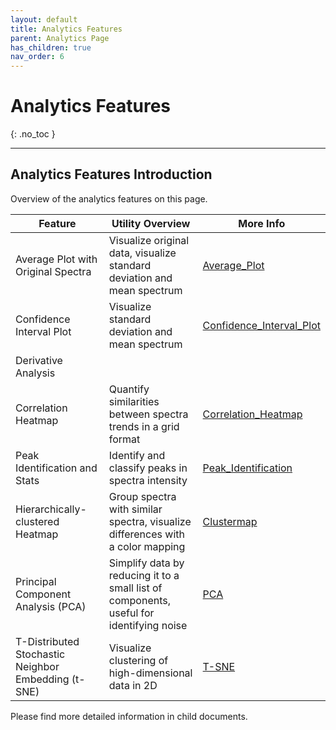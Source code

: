 ```yaml
---
layout: default
title: Analytics Features
parent: Analytics Page
has_children: true
nav_order: 6
---
```


# Analytics Features
{: .no_toc }

---

## Analytics Features Introduction

Overview of the analytics features on this page.

| Feature                                             | Utility Overview                                                                         | More Info    |
|-----------------------------------------------------|------------------------------------------------------------------------------------------|--------------|
| Average Plot with Original Spectra                  | Visualize original data, visualize standard deviation and mean spectrum                  | [Average_Plot](https://fengboma.github.io/docs.spectraguru/docs/Analytics_Page/Average_Plot.md)             |
| Confidence Interval Plot                            | Visualize standard deviation and mean spectrum                                           | [Confidence_Interval_Plot](https://fengboma.github.io/docs.spectraguru/docs/Analytics_Page/Confidence_Interval_Plot.md)             |
| Derivative Analysis                                 |                                                                                          |              |
| Correlation Heatmap                                 | Quantify similarities between spectra trends in a grid format                            | [Correlation_Heatmap](https://fengboma.github.io/docs.spectraguru/docs/Analytics_Page/Correlation_Heatmap.md)             |
| Peak Identification and Stats                       | Identify and classify peaks in spectra intensity                                         | [Peak_Identification](https://fengboma.github.io/docs.spectraguru/docs/Analytics_Page/Peak_Identification.md)             |
| Hierarchically-clustered Heatmap                    | Group spectra with similar spectra, visualize differences with a color mapping           | [Clustermap](https://fengboma.github.io/docs.spectraguru/docs/Analytics_Page/Clustermap.md)             |
| Principal Component Analysis (PCA)                  | Simplify data by reducing it to a small list of components, useful for identifying noise | [PCA](https://fengboma.github.io/docs.spectraguru/docs/Analytics_Page/Principal_Component_Analysis.md)             |
| T-Distributed Stochastic Neighbor Embedding (t-SNE) | Visualize clustering of high-dimensional data in 2D                                      | [T-SNE](https://fengboma.github.io/docs.spectraguru/docs/Analytics_Page/T-SNE.md)             |

Please find more detailed information in child documents.